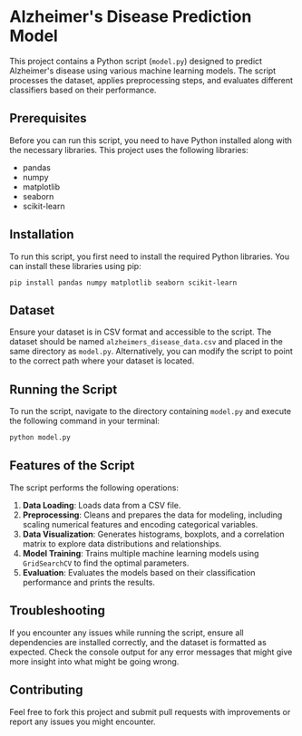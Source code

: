 # Alzheimer's Disease Prediction Model

This project contains a Python script (`model.py`) designed to predict Alzheimer's disease using various machine learning models. The script processes the dataset, applies preprocessing steps, and evaluates different classifiers based on their performance.

## Prerequisites

Before you can run this script, you need to have Python installed along with the necessary libraries. This project uses the following libraries:

- pandas
- numpy
- matplotlib
- seaborn
- scikit-learn

## Installation

To run this script, you first need to install the required Python libraries. You can install these libraries using pip:

```
pip install pandas numpy matplotlib seaborn scikit-learn
```

## Dataset

Ensure your dataset is in CSV format and accessible to the script. The dataset should be named `alzheimers_disease_data.csv` and placed in the same directory as `model.py`. Alternatively, you can modify the script to point to the correct path where your dataset is located.

## Running the Script

To run the script, navigate to the directory containing `model.py` and execute the following command in your terminal:

```bash
python model.py
```

## Features of the Script

The script performs the following operations:

1. **Data Loading**: Loads data from a CSV file.
2. **Preprocessing**: Cleans and prepares the data for modeling, including scaling numerical features and encoding categorical variables.
3. **Data Visualization**: Generates histograms, boxplots, and a correlation matrix to explore data distributions and relationships.
4. **Model Training**: Trains multiple machine learning models using `GridSearchCV` to find the optimal parameters.
5. **Evaluation**: Evaluates the models based on their classification performance and prints the results.

## Troubleshooting

If you encounter any issues while running the script, ensure all dependencies are installed correctly, and the dataset is formatted as expected. Check the console output for any error messages that might give more insight into what might be going wrong.

## Contributing

Feel free to fork this project and submit pull requests with improvements or report any issues you might encounter.

